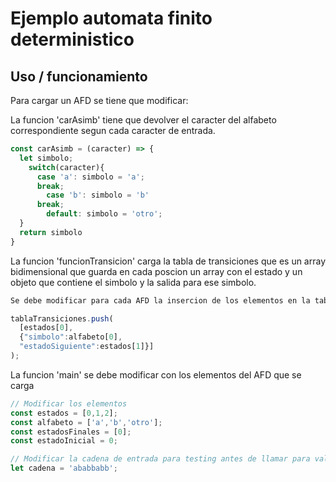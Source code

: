 
# Ejemplo automata finito deterministico

## Uso / funcionamiento
Para cargar un AFD se tiene que modificar:

La funcion 'carAsimb' tiene que devolver el caracter del alfabeto correspondiente segun cada caracter de entrada.
```javascript
const carAsimb = (caracter) => {
  let simbolo;
	switch(caracter){
      case 'a': simbolo = 'a';
      break;
    	case 'b': simbolo = 'b'
      break;
    	default: simbolo = 'otro';
  }
  return simbolo
}
```

La funcion 'funcionTransicion' carga la tabla de transiciones que es un array bidimensional que guarda en cada poscion un array con el estado y un objeto que contiene el simbolo y la salida para ese simbolo.
  ```javascript
Se debe modificar para cada AFD la insercion de los elementos en la tabla:

tablaTransiciones.push(
    [estados[0],
    {"simbolo":alfabeto[0],
    "estadoSiguiente":estados[1]}]
  );
```

La funcion 'main' se debe modificar con los elementos del AFD que se carga
  ```javascript
  // Modificar los elementos
  const estados = [0,1,2];
  const alfabeto = ['a','b','otro'];
  const estadosFinales = [0];
  const estadoInicial = 0;

  // Modificar la cadena de entrada para testing antes de llamar para validarla.
  let cadena = 'ababbabb';
```